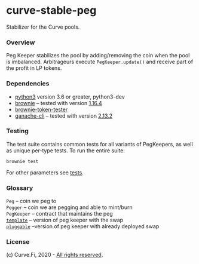 # curve-stable-peg
Stabilizer for the Curve pools.


### Overview
Peg Keeper stabilizes the pool by adding/removing the coin when the pool is imbalanced.
Arbitrageurs execute `PegKeeper.update()` and receive part of the profit in LP tokens.


### Dependencies

* [python3](https://www.python.org/downloads/release/python-368/) version 3.6 or greater, python3-dev
* [brownie](https://github.com/eth-brownie/brownie) – tested with version [1.16.4](https://github.com/eth-brownie/brownie/releases/tag/v1.16.4)
* [brownie-token-tester](https://github.com/iamdefinitelyahuman/brownie-token-tester)
* [ganache-cli](https://github.com/trufflesuite/ganache-cli) – tested with version [2.13.2](https://github.com/trufflesuite/ganache-cli/releases/tag/v2.13.2)


### Testing
The test suite contains common tests for all variants of PegKeepers, as well as unique per-type tests.
To run the entire suite:
```shell
brownie test
```
For other parameters see [tests](tests).


### Glossary
`Peg` – coin we peg to  
`Pegger` – coin we are pegging and able to mint/burn  
`PegKeeper` – contract that maintains the peg  
[`template`](contracts/template) – version of peg keeper with the swap  
[`pluggable`](contracts/pluggable) –version of peg keeper with already deployed swap


### License

(c) Curve.Fi, 2020 - [All rights reserved](LICENSE).
